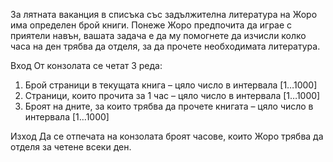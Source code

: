 За лятната ваканция в списъка със задължителна литература на Жоро има определен брой книги. Понеже Жоро предпочита да играе с приятели навън, вашата задача е да му помогнете да изчисли колко часа на ден трябва да отделя, за да прочете необходимата литература.

Вход
От конзолата се четат 3 реда:
1.	Брой страници в текущата книга – цяло число в интервала [1…1000]
2.	Страници, които прочита за 1 час – цяло число в интервала [1…1000]
3.	Броят на дните, за които трябва да прочете книгата – цяло число в интервала [1…1000]

Изход
Да се отпечата на конзолата броят часове, които Жоро трябва да отделя за четене всеки ден.
